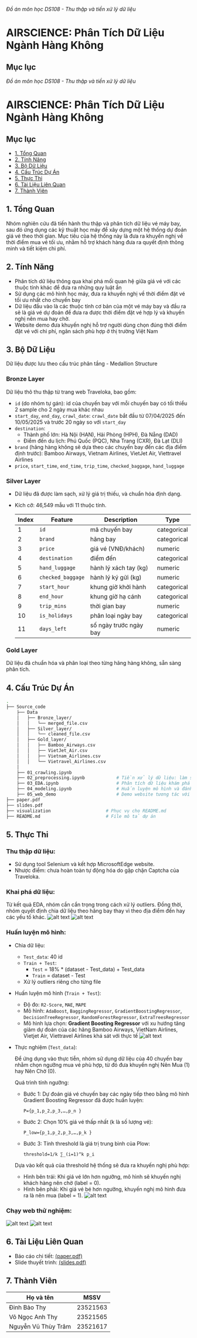 _Đồ án môn học DS108 - Thu thập và tiền xử lý dữ liệu_
# AIRSCIENCE: Phân Tích Dữ Liệu Ngành Hàng Không

## Mục lục
_Đồ án môn học DS108 - Thu thập và tiền xử lý dữ liệu_

# AIRSCIENCE: Phân Tích Dữ Liệu Ngành Hàng Không

## Mục lục
- [1. Tổng Quan](#1-tổng-quan)
- [2. Tính Năng](#2-tính-năng)
- [3. Bộ Dữ Liệu](#2-bộ-dữ-liệu)
- [4. Cấu Trúc Dự Án](#4-cấu-trúc-dự-án)
- [5. Thực Thi](#4-thực-thi)
- [6. Tài Liệu Liên Quan](#5-tài-liệu-liên-quan)
- [7. Thành Viên](#6-thành-viên)

## 1. Tổng Quan
Nhóm nghiên cứu đã tiến hành thu thập và phân tích dữ liệu vé máy bay, sau đó ứng dụng các kỹ thuật học máy để xây dựng một hệ thống dự đoán giá vé theo thời gian. Mục tiêu của hệ thống này là đưa ra khuyến nghị về thời điểm mua vé tối ưu, nhằm hỗ trợ khách hàng đưa ra quyết định thông minh và tiết kiệm chi phí.

## 2. Tính Năng
- Phân tích dữ liệu thông qua khai phá mối quan hệ giữa giá vé với các thuộc tính khác để đưa ra những quy luật ẩn
- Sử dụng các mô hình học máy, đưa ra khuyến nghị về thời điểm đặt vé tối ưu nhất cho chuyến bay
- Dữ liệu đầu vào là các thuộc tính cơ bản của một vé máy bay và đầu ra sẽ là giá vé dự đoán để đưa ra được thời điểm đặt vé hợp lý và khuyến nghị nên mua hay chờ.
- Website demo đưa khuyến nghị hỗ trợ người dùng chọn đúng thời điểm đặt vé với chi phí, ngân sách phù hợp ở thị trường Việt Nam

## 3. Bộ Dữ Liệu

Dữ liệu được lưu theo cấu trúc phân tầng - Medallion Structure

### Bronze Layer 
Dữ liệu thô thu thập từ trang web Traveloka, bao gồm:
- `id` (do nhóm tự gán): id của chuyến bay với mỗi chuyến bay có tối thiểu 2 sample cho 2 ngày mua khác nhau
- `start_day`, `end_day`, `crawl_date`: `crawl_date` bắt đầu từ 07/04/2025 đến 10/05/2025 và trước 20 ngày so với `start_day`
- `destination`: 
    - Thành phố lớn: Hà Nội (HAN), Hải Phòng (HPH), Đà Nẵng (DAD)
    - Điểm đến du lịch: Phú Quốc (PQC), Nha Trang (CXR), Đà Lạt (DLI)
- `brand` (hãng hàng không sẽ dựa theo các chuyến bay đến các địa điểm định trước): Bamboo Airways, Vietnam Airlines, VietJet Air, Viettravel Airlines
- `price`, `start_time`, `end_time`,  `trip_time`, `checked_baggage`, `hand_luggage`

### Silver Layer
- Dữ liệu đã được làm sạch, xử lý giá trị thiếu, và chuẩn hóa định dạng.
- Kích cỡ: 46,549 mẫu với 11 thuộc tính.

    | Index | Feature           | Description                   | Type         |
    |-------|-------------------|-------------------------------|--------------|
    | 1     | `id`              | mã chuyến bay                 | categorical  |
    | 2     | `brand`           | hãng bay                      | categorical  |
    | 3     | `price`           | giá vé (VNĐ/khách)            | numeric      |
    | 4     | `destination`     | điểm đến                      | categorical  |
    | 5     | `hand_luggage`    | hành lý xách tay (kg)         | numeric      |
    | 6     | `checked_baggage` | hành lý ký gửi (kg)           | numeric      |
    | 7     | `start_hour`      | khung giờ khởi hành           | categorical  |
    | 8     | `end_hour`        | khung giờ hạ cánh             | categorical  |
    | 9     | `trip_mins`       | thời gian bay                 | numeric      |
    | 10    | `is_holidays`     | phân loại ngày bay            | categorical  |
    | 11    | `days_left`       | số ngày trước ngày bay       | numeric      |

### Gold Layer
Dữ liệu đã chuẩn hóa và phân loại theo từng hãng hàng không, sẵn sàng phân tích.

## 4. Cấu Trúc Dự Án
```bash
.
├── Source_code
    ├── Data
    │   ├── Bronze_layer/
    │   │   └── merged_file.csv           
    │   ├── Silver_layer/
    │   │   └── cleaned_file.csv          
    │   ├── Gold_layer/
    │   │   ├── Bamboo_Airways.csv
    │   │   ├── VietJet_Air.csv
    │   │   ├── Vietnam_Airlines.csv
    │   │   └── Vietravel_Airlines.csv   
    │
    ├── 01_crawling.ipynb                
    ├── 02_preprocessing.ipynb            # Tiền xử lý dữ liệu: làm sạch, định dạng, xử lý thiếu
    ├── 03_EDA.ipynb                      # Phân tích dữ liệu khám phá (Exploratory Data Analysis)
    ├── 04_modeling.ipynb                 # Huấn luyện mô hình và đánh giá kết quả
    ├── 05_web_demo                       # Demo website tương tác với người dùng
├── paper.pdf
├── slides.pdf
├── visualization                     # Phục vụ cho README.md
├── README.md                         # File mô tả dự án
```
## 5. Thực Thi
### Thu thập dữ liệu:
- Sử dụng tool Selenium và kết hợp MicrosoftEdge website.
- Nhược điểm: chưa hoàn toàn tự động hóa do gặp chặn Captcha của Traveloka.

### Khai phá dữ liệu:
Từ kết quả EDA, nhóm cần cẩn trọng trong cách xử lý outliers. Đồng thời, nhóm quyết định chia dữ liệu theo hãng bay thay vì theo địa điểm đến hay các yếu tố khác. 
    ![alt text](visualization/image-0.png)
    ![alt text](visualization/image-1.png)

### Huấn luyện mô hình:
- Chia dữ liệu:
    - `Test_data`: 40 id
    - `Train + Test`:
        - `Test` = 18% * (dataset - Test_data) + Test_data
        - `Train` = dataset - Test
    - Xử lý outliers riêng cho từng file

- Huấn luyện mô hình (`Train + Test`):
    - Độ đo: `R2-Score`, `MAE`, `MAPE`
    - Mô hình: `AdaBoost`, `BaggingRegressor`, `GradientBoostingRegressor`, `DecisionTreeRegressor`, `RandomForestRegressor`, `ExtraTreesRegressor`
    - Mô hình lựa chọn: **Gradient Boosting Regressor** với xu hướng tăng giảm dự đoán của các hãng Bamboo Airways, VietNam Airlines, Vietjet Air, Viettravel Airlines khá sát với thực tế
    ![alt text](visualization/image-2.png)

- Thực nghiệm (`Test_data`):
    
    
    Để ứng dụng vào thực tiễn, nhóm sử dụng dữ liệu của 40 chuyến bay nhằm chọn ngưỡng mua vé phù hợp, từ đó đưa khuyến nghị Nên Mua (1) hay Nên Chờ (0).

    Quá trình tính ngưỡng:
    - Bước 1: Dự đoán giá vé chuyến bay các ngày tiếp theo bằng mô hình Gradient Boosting Regressor đã được huấn luyện:
        
        
        `P={p_1,p_2,p_3,…,p_n }`
    - Bước 2: Chọn 10% giá vé thấp nhất (k là số lượng vé):
        
        `P_low={p_1,p_2,p_3,…,p_k }`
    - Bước 3: Tính threshold là giá trị trung bình của Plow:
        
        
        `threshold=1/k ∑_(i=1)^k p_i` 


    Dựa vào kết quả của threshold hệ thống sẽ đưa ra khuyến nghị phù hợp:
    - Hình bên trái: Khi giá vé lớn hơn ngưỡng, mô hình sẽ khuyến nghị khách hàng nên chờ (label = 0). 
    - Hình bên phải: Khi giá vé bé hơn ngưỡng, khuyến nghị mô hình đưa ra là nên mua (label = 1).
    ![alt text](visualization/image-3.png)

### Chạy web thử nghiệm:
![alt text](visualization/image-4.png)
![alt text](visualization/image-5.png)

## 6. Tài Liệu Liên Quan
- Báo cáo chi tiết: [(paper.pdf)](paper.pdf)  
- Slide thuyết trình: [(slides.pdf)](slides.pdf)

## 7. Thành Viên
| Họ và tên              | MSSV       |
|------------------------|------------|
| Đinh Bảo Thy           | 23521563   |
| Võ Ngọc Anh Thy        | 23521565   |
| Nguyễn Vũ Thùy Trâm    | 23521617   |
